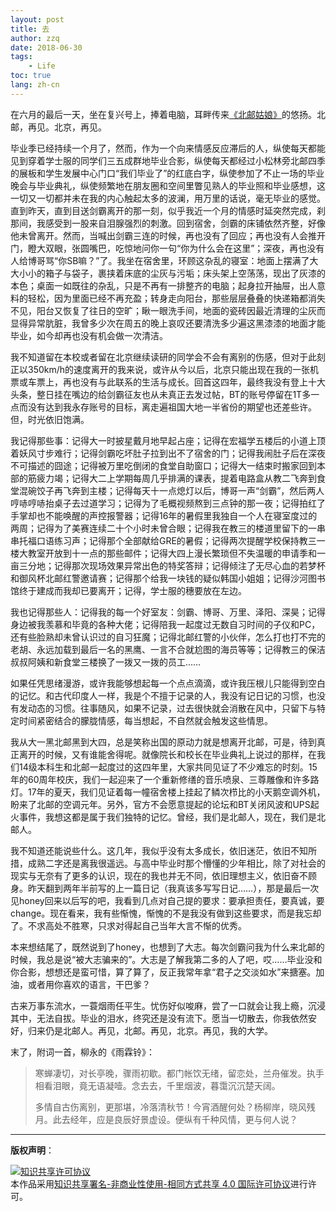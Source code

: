 ```yaml
---
layout: post
title: 去
author: zzq
date: 2018-06-30
tags:
    - Life
toc: true
lang: zh-cn
---
```


在六月的最后一天，坐在复兴号上，捧着电脑，耳畔传来[《北邮姑娘》](https://mp.weixin.qq.com/s/QEcJ1yS89o2_mx1i0YRziw)的悠扬。北邮，再见。北京，再见。

<!--more-->

毕业季已经持续一个月了，然而，作为一个向来情感反应滞后的人，纵使每天都能见到穿着学士服的同学们三五成群地毕业合影，纵使每天都经过小松林旁北邮四季的展板和学生发展中心门口“我们毕业了”的红底白字，纵使参加了不止一场的毕业晚会与毕业典礼，纵使频繁地在朋友圈和空间里瞥见熟人的毕业照和毕业感想，这一切又一切都并未在我的内心触起太多的波澜，用万里的话说，毫无毕业的感觉。直到昨天，直到目送剑霸离开的那一刻，似乎我近一个月的情感时延突然完成，刹那间，我感受到一股来自泪腺强烈的刺激。回到宿舍，剑霸的床铺依然齐整，好像他未曾离开。然而，当喊出剑霸三连的时候，再也没有了回应；再也没有人会推开门，瞪大双眼，张圆嘴巴，吃惊地问你一句“你为什么会在这里”；深夜，再也没有人给博哥骂“你SB嘛？”了。我坐在宿舍里，环顾这杂乱的寝室：地面上摆满了大大小小的箱子与袋子，裹挟着床底的尘灰与污垢；床头架上空荡荡，现出了灰漆的本色；桌面一如既往的杂乱，只是不再有一排整齐的电脑；起身拉开抽屉，出人意料的轻松，因为里面已经不再充盈；转身走向阳台，那些层层叠叠的快递箱都消失不见，阳台又恢复了往日的空旷；瞅一眼洗手间，地面的瓷砖因最近清理的尘灰而显得异常肮脏，我曾多少次在周五的晚上哀叹还要清洗多少遍这黑漆漆的地面才能毕业，如今却再也没有机会做一次清洁。

我不知道留在本校或者留在北京继续读研的同学会不会有离别的伤感，但对于此刻正以350km/h的速度离开的我来说，或许从今以后，北京只能出现在我的一张机票或车票上，再也没有与此联系的生活与成长。回首这四年，最终我没有登上十大头条，整日挂在嘴边的给剑霸征友也从未真正去发过帖，BT的账号停留在1T多一点而没有达到我永存账号的目标，离走遍祖国大地一半省份的期望也还差些许。但，时光依旧饱满。

我记得那些事：记得大一时披星戴月地早起占座；记得在宏福学五楼后的小道上顶着妖风寸步难行；记得剑霸吃坏肚子拉到出不了宿舍的门；记得我闹肚子后在深夜不可描述的囧途；记得被万里吃倒闭的食堂自助窗口；记得大一结束时搬家回到本部的筋疲力竭；记得大二上学期每周几乎排满的课表，提着电路盒从教二飞奔到食堂混碗饺子再飞奔到主楼；记得每天十一点熄灯以后，博哥一声“剑霸”，然后两人哼哧哼哧抬桌子去过道学习；记得为了毛概视频熬到三点钟的那一夜；记得拍红了手掌却也不能唤醒的声控报警器；记得16年的暑假里我独自一个人在寝室度过的两周；记得为了美赛连续二十个小时未曾合眼；记得我在教三的楼道里留下的一串串托福口语练习声；记得那个全部献给GRE的暑假；记得两次提醒学校保持教三一楼大教室开放到十一点的那些邮件；记得大四上漫长繁琐但不失温暖的申请季和一亩三分地；记得那次现场效果异常出色的特奖答辩；记得倾注了无尽心血的若梦杯和御风杯北邮红警邀请赛；记得那个给我一块钱的疑似韩国小姐姐；记得沙河图书馆终于建成而我却已要离开；记得，学士服的穗要放在左边。

我也记得那些人：记得我的每一个好室友：剑霸、博哥、万里、泽阳、深昊；记得身边被我羡慕和毕竟的各种大佬；记得陪我一起度过无数自习时间的子仪和PC，还有些脸熟却未曾认识过的自习狂魔；记得北邮红警的小伙伴，怎么打也打不完的老胡、永远加载到最后一名的黑鹰、一言不合就尬图的海员等等；记得教三的保洁叔叔阿姨和新食堂三楼换了一拨又一拨的员工……

如果任凭思绪漫游，或许我能够想起每一个点点滴滴，或许我压根儿只能得到空白的记忆。和古代印度人一样，我是个不擅于记录的人，我没有记日记的习惯，也没有发动态的习惯。往事随风，如果不记录，过去很快就会消散在风中，只留下与特定时间紧密结合的朦胧情感，每当想起，不自然就会触发这些情思。

我从大一黑北邮黑到大四，总是笑称出国的原动力就是想离开北邮，可是，待到真正离开的时候，又有谁能舍得呢。就像院长和校长在毕业典礼上说过的那样，在我们14级本科生和北邮一起度过的这四年里，大家共同见证了不少难忘的时刻。15年的60周年校庆，我们一起迎来了一个重新修缮的音乐喷泉、三尊雕像和许多路灯。17年的夏天，我们见证着每一幢宿舍楼上挂起了鳞次栉比的小天鹅空调外机，盼来了北邮的空调元年。另外，官方不会愿意提起的论坛和BT关闭风波和UPS起火事件，我想这都是属于我们独特的记忆。曾经，我们是北邮人，现在，我们是北邮人。

我不知道还能说些什么。这几年，我似乎没有太多成长，依旧迷茫，依旧不知所措，成熟二字还是离我很遥远。与高中毕业时那个懵懂的少年相比，除了对社会的现实与无奈有了更多的认识，现在的我也并无不同，依旧理想主义，依旧奋不顾身。昨天翻到两年半前写的上一篇日记（我真该多写写日记……），那是最后一次见honey回来以后写的吧，我看到几点对自己提的要求：要承担责任，要真诚，要change。现在看来，我有些惭愧，惭愧的不是我没有做到这些要求，而是我忘却了。不求高处不胜寒，只求对得起自己当年大言不惭的优秀。

本来想结尾了，既然说到了honey，也想到了大志。每次剑霸问我为什么来北邮的时候，我总是说“被大志骗来的”。大志是了解我第二多的人了吧，哎……毕业没和你合影，想想还是蛮可惜，算了算了，反正我常年拿“君子之交淡如水”来搪塞。加油，或者用你喜欢的语言，干巴爹？

古来万事东流水，一蓑烟雨任平生。忧伤好似唆麻，尝了一口就会让我上瘾，沉浸其中，无法自拔。毕业的泪水，终究还是没有流下。愿当一切散去，你我依然安好，归来仍是北邮人。再见，北邮。再见，北京。再见，我的大学。

末了，附词一首，柳永的《雨霖铃》：

> 寒蝉凄切，对长亭晚，骤雨初歇。都门帐饮无绪，留恋处，兰舟催发。执手相看泪眼，竟无语凝噎。念去去，千里烟波，暮霭沉沉楚天阔。
>
> 多情自古伤离别，更那堪，冷落清秋节！今宵酒醒何处？杨柳岸，晓风残月。此去经年，应是良辰好景虚设。便纵有千种风情，更与何人说？

---------------------------

**版权声明**：

<a rel="license" href="http://creativecommons.org/licenses/by-nc-sa/4.0/"><img alt="知识共享许可协议" style="border-width:0" src="https://i.creativecommons.org/l/by-nc-sa/4.0/88x31.png" /></a><br />本作品采用<a rel="license" href="http://creativecommons.org/licenses/by-nc-sa/4.0/">知识共享署名-非商业性使用-相同方式共享 4.0 国际许可协议</a>进行许可。
